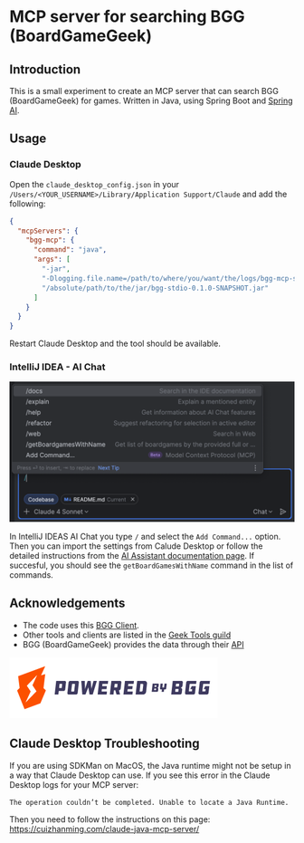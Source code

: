 # MCP server for searching BGG (BoardGameGeek)

## Introduction

This is a small experiment to create an MCP server that can search 
BGG (BoardGameGeek) for games. Written in Java, using Spring Boot and
[Spring AI](https://docs.spring.io/spring-ai/reference/api/mcp/mcp-server-boot-starter-docs.html).

## Usage

### Claude Desktop

Open the `claude_desktop_config.json` in your `/Users/<YOUR_USERNAME>/Library/Application Support/Claude`
and add the following:

```json
{
  "mcpServers": {
    "bgg-mcp": {
      "command": "java",
      "args": [
        "-jar",
        "-Dlogging.file.name=/path/to/where/you/want/the/logs/bgg-mcp-stdio-server.log",
        "/absolute/path/to/the/jar/bgg-stdio-0.1.0-SNAPSHOT.jar"
      ]
    }
  }
}
```

Restart Claude Desktop and the tool should be available.

### IntelliJ IDEA - AI Chat

![](docs/intellij_screenshot.png "IntelliJ IDEA - AI Chat plugin")

In IntelliJ IDEAS AI Chat you type `/` and select the `Add Command...`
option. Then you can import the settings from Calude Desktop or follow
the detailed instructions from the 
[AI Assistant documentation page](https://www.jetbrains.com/help/ai-assistant/configure-an-mcp-server.html).
If succesful, you should see the `getBoardGamesWithName` command in the
list of commands.

## Acknowledgements

 * The code uses this [BGG Client](https://github.com/Bram--/bggclient).
 * Other tools and clients are listed in the [Geek Tools guild](https://boardgamegeek.com/guild/1229)
 * BGG (BoardGameGeek) provides the data through their [API](https://boardgamegeek.com/using_the_xml_api)

![](docs/powered_by_BGG_01_SM.png "Powered by BGG")

## Claude Desktop Troubleshooting

If you are using SDKMan on MacOS, the Java runtime might not be setup in a
way that Claude Desktop can use. If you see this error in the Claude Desktop
logs for your MCP server:

```terminaloutput
The operation couldn’t be completed. Unable to locate a Java Runtime.
```

Then you need to follow the instructions on this page: https://cuizhanming.com/claude-java-mcp-server/